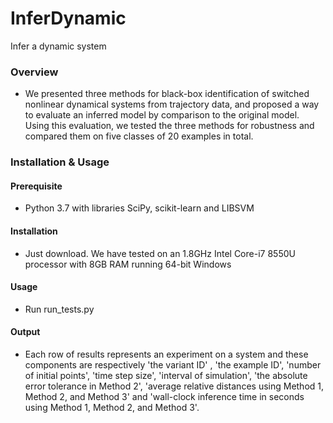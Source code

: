 # InferDynamic

Infer a dynamic system

### Overview

- We presented three methods for black-box identification of switched nonlinear dynamical systems from trajectory data, and proposed a way to evaluate an inferred model by comparison to the original model. Using this evaluation, we tested the three methods for robustness and compared them on five classes of 20 examples in total. 

### Installation & Usage

#### Prerequisite

- Python 3.7 with libraries SciPy, scikit-learn and LIBSVM


#### Installation

- Just download. We have tested on an 1.8GHz Intel Core-i7 8550U processor with 8GB RAM running 64-bit Windows

#### Usage

- Run run_tests.py

#### Output

- Each row of results represents an experiment on a system and these components are respectively 'the variant ID' , 'the example ID', 'number of initial points', 'time step size', 'interval of simulation', 'the absolute error tolerance in Method 2', 'average relative distances using Method 1, Method 2, and Method 3' and 'wall-clock inference time in seconds using Method 1, Method 2, and Method 3'.
